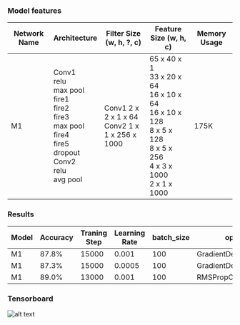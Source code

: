 ### Model features
| Network Name    | Architecture                                                          | Filter Size (w, h, ?, c)                                                                      | Feature Size (w, h, c)                                                                            | Memory Usage |
|-----------------|-----------------------------------------------------------------------|----------------------------------------------------------------------------------|------------------------------------------------------------------------------------------|--------------|
| M1              | Conv1 </br> relu </br> max pool </br> fire1 </br> fire2 </br> fire3 </br> max pool </br> fire4 </br> fire5 </br> dropout </br> Conv2 </br> relu </br> avg pool                     | Conv1 2 x 2 x 1 x 64  </br> Conv2 1 x 1 x 256 x 1000                                 | 65 x 40 x 1 </br> 33 x 20 x 64 </br> 16 x 10 x 64 </br> 16 x 10 x 128 </br> 8 x 5 x 128 </br> 8 x 5 x 256 </br> 4 x 3 x 1000 </br> 2 x 1 x 1000                                       | 175K        |


### Results
| Model           | Accuracy                                                             | Traning Step                                                                 | Learning Rate                                                                      | batch_size                        | optimizer                | activation function | silence_percentage | unknown_percentage | time_shift_ms | sample_rate |
|-----------------|------------------------------------------------------------------|------------------------------------------------------------------------------|------------------------------------------------------------------------------------|-----------------------------------|--------------------------|---------------------|--------------------|--------------------|---------------|-------------|
| M1              | 87.8%                                                            | 15000                                                                   | 0.001                                                                  | 100                               | GradientDescentOptimizer | Relu                | 10                 | 10                 | 100           | 16000       |
| M1              | 87.3%                                                            | 15000                                                                   | 0.0005                                                                  | 100                               | GradientDescentOptimizer | Relu                | 10                 | 10                 | 100           | 16000       |
| M1              | 89.0%                                                            | 13000                                                                   | 0.001                                                                  | 100                               | RMSPropOptimizer | Relu                | 10                 | 10                 | 100           | 16000       |



### Tensorboard
![alt text](https://i.imgur.com/GmguEqN.jpg)
